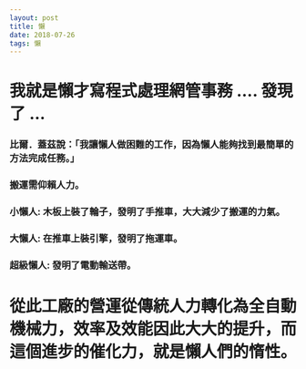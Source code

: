```yaml
---
layout: post
title: 懶
date: 2018-07-26
tags: 懶
---
```


# 我就是懶才寫程式處理網管事務 .... 發現了 ...

### 比爾．蓋茲說：「我讓懶人做困難的工作，因為懶人能夠找到最簡單的方法完成任務。」

### 搬運需仰賴人力。

### 小懶人: 木板上裝了輪子，發明了手推車，大大減少了搬運的力氣。

### 大懶人: 在推車上裝引擎，發明了拖運車。

###  超級懶人: 發明了電動輸送帶。

# 從此工廠的營運從傳統人力轉化為全自動機械力，效率及效能因此大大的提升，而這個進步的催化力，就是懶人們的惰性。

